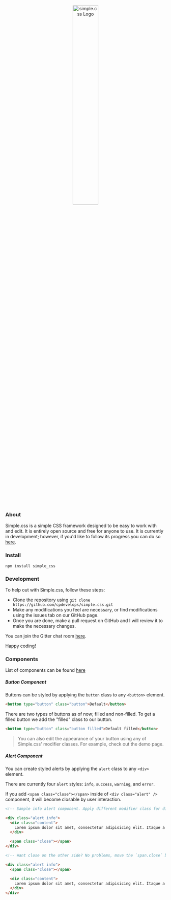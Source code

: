 <p align="center">
  <a href="http://cpdev.me/simple.css/">
    <img src="logo.svg" width="40%" alt="simple.css Logo" />
  </a>
</p>

### About
Simple.css is a simple CSS framework designed to be easy to work with and edit. It is entirely open source and free for anyone to use. It is currently in development; however, if you'd like to follow its progress you can do so [here](http://cpdev.me/simple.css/).

### Install

```npm install simple_css```

### Development
To help out with Simple.css, follow these steps:

- Clone the repository using `git clone https://github.com/cpdevelops/simple.css.git`
- Make any modifications you feel are necessary, or find modifications using the issues tab on our GitHub page.
- Once you are done, make a pull request on GitHub and I will review it to make the necessary changes.

You can join the Gitter chat room [here](https://gitter.im/draconicdevv/simple.css?utm_source=share-link&utm_medium=link&utm_campaign=share-link).

Happy coding!

### Components
List of components can be found [here](https://github.com/cpdevelops/simple.css/tree/master/src/components)

##### Button Component
Buttons can be styled by applying the `button` class to any `<button>` element.

```html
<button type="button" class="button">Default</button>
```

There are two types of buttons as of now; filled and non-filled. To get a filled button we add the "filled" class to our button.

```html
<button type="button" class="button filled">Default filled</button>
```

> You can also edit the appearance of your button using any of Simple.css' modifier classes. For example, check out the demo page.

##### Alert Component
You can create styled alerts by applying the `alert` class to any `<div>` element.

There are currently four `alert` styles: `info`, `success`, `warning`, and `error`.

If you add `<span class="close"></span>` inside of `<div class="alert" />` component, it will become closable by user interaction.

```html
<!-- Sample info alert component. Apply different modifier class for different color variation -->

<div class="alert info">
  <div class="content">
    Lorem ipsum dolor sit amet, consectetur adipisicing elit. Itaque a error tenetur quo expedita pariatur soluta modi mollitia. Deserunt voluptas repellendus, sint sunt voluptatem doloremque repellat iure modi eius libero!
  </div>

  <span class="close"></span>
</div>
```

```html
<!-- Want close on the other side? No problems, move the `span.close` before `div.content` -->

<div class="alert info">
  <span class="close"></span>

  <div class="content">
    Lorem ipsum dolor sit amet, consectetur adipisicing elit. Itaque a error tenetur quo expedita pariatur soluta modi mollitia. Deserunt voluptas repellendus, sint sunt voluptatem doloremque repellat iure modi eius libero!
  </div>
</div>
```
